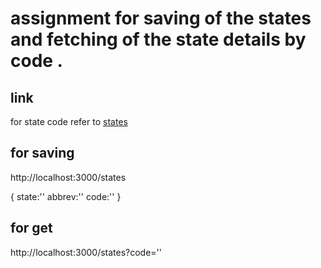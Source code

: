 # assignment for saving of the states and fetching of the state details by code .

## link
for state code refer to [states](https://gist.github.com/mshafrir/2646763)


## for saving
http://localhost:3000/states 

{
    state:''
    abbrev:''
    code:''
}


## for get 
http://localhost:3000/states?code='<statecode>'